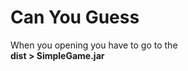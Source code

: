 # Can You Guess
<p>When you opening you have to go to the <br> <strong>dist > SimpleGame.jar</strong></p>
